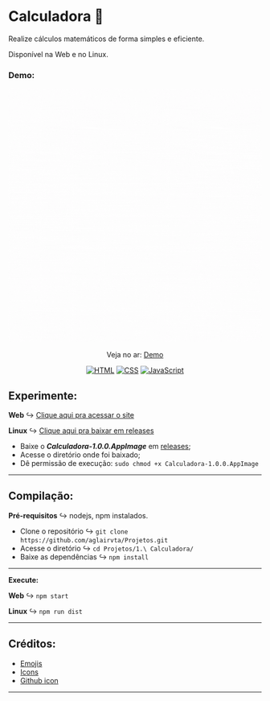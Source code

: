 # Calculadora 🔢
<p>Realize cálculos matemáticos de forma simples e eficiente.</p>

<p>Disponível na Web e no Linux.</p>

### Demo:

<p align="center">
  <img src="assets/demo/demo.gif" />
</p>

<p align="center">
 Veja no ar: <a href="https://suacalculadora.netlify.app/" target="_blank">Demo</a>
</p>

<p align="center">
  <a href="#"><img src="https://img.shields.io/badge/HTML5-E34F26?style=for-the-badge&logo=html5&logoColor=white" alt="HTML"></a>
  <a href="#"><img src="https://img.shields.io/badge/CSS3-1572B6?style=for-the-badge&logo=css3&logoColor=white" alt="CSS"></a>
  <a href="#"><img src="https://img.shields.io/badge/JavaScript-F7DF1E?style=for-the-badge&logo=javascript&logoColor=black" alt="JavaScript"></a>
</p>

## Experimente:
**Web** ↪ [Clique aqui pra acessar o site](https://suacalculadora.netlify.app)

**Linux** ↪ [Clique aqui pra baixar em releases](https://github.com/aglairvta/Projetos/releases/tag/Calculadora) 

- Baixe o ***Calculadora-1.0.0.AppImage*** em [releases](https://github.com/aglairvta/Projetos/releases/tag/Calculadora);
- Acesse o diretório onde foi baixado;
- Dê permissão de execução: ```sudo chmod +x Calculadora-1.0.0.AppImage ``` 
<hr>

## Compilação:
**Pré-requisitos** ↪ nodejs, npm instalados.

- Clone o repositório ↪ ```git clone https://github.com/aglairvta/Projetos.git```
- Acesse o diretório ↪ ```cd Projetos/1.\ Calculadora/```
- Baixe as dependências ↪ ```npm install```
<hr>

**Execute:**

**Web** ↪ ```npm start```

**Linux** ↪ ```npm run dist```
<hr>

## Créditos:

- [Emojis](https://emojidb.org/set-emojis)
- [Icons](https://iconsvg.xyz/)
- [Github icon](https://tholman.com/github-corners/)
<hr>


